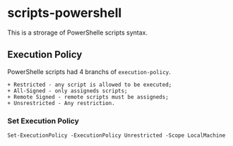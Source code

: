 # scripts-powershell #  
  
This is a strorage of PowerShelle scripts syntax.  
  
## Execution Policy ##  
  
PowerShelle scripts had 4 branchs of `execution-policy`.  
  
```
+ Restricted - any script is allowed to be executed;  
+ All-Signed - only assigneds scripts;  
+ Remote Signed - remote scripts must be assigneds;  
+ Unsrestricted - Any restriction.
```  
  
### Set Execution Policy ###

```
Set-ExecutionPolicy -ExecutionPolicy Unrestricted -Scope LocalMachine
```  


